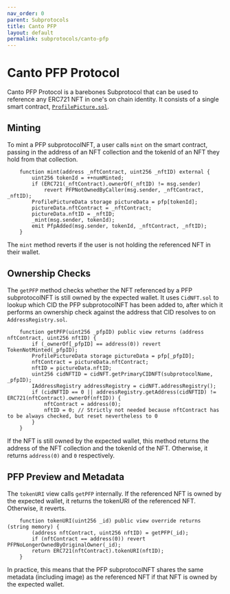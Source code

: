 ```yaml
---
nav_order: 0
parent: Subprotocols
title: Canto PFP
layout: default
permalink: subprotocols/canto-pfp
---
```


# Canto PFP Protocol

Canto PFP Protocol is a barebones Subprotocol that can be used to reference any ERC721 NFT in one's on chain identity. It consists of a single smart contract, [`ProfilePicture.sol`](https://github.com/mkt-market/canto-pfp-protocol/blob/master/src/ProfilePicture.sol).

## Minting

To mint a PFP subprotocolNFT, a user calls `mint` on the smart contract, passing in the address of an NFT collection and the tokenId of an NFT they hold from that collection.

```solidity
    function mint(address _nftContract, uint256 _nftID) external {
        uint256 tokenId = ++numMinted;
        if (ERC721(_nftContract).ownerOf(_nftID) != msg.sender)
            revert PFPNotOwnedByCaller(msg.sender, _nftContract, _nftID);
        ProfilePictureData storage pictureData = pfp[tokenId];
        pictureData.nftContract = _nftContract;
        pictureData.nftID = _nftID;
        _mint(msg.sender, tokenId);
        emit PfpAdded(msg.sender, tokenId, _nftContract, _nftID);
    }
```

The `mint` method reverts if the user is not holding the referenced NFT in their wallet.

## Ownership Checks

The `getPFP` method checks whether the NFT referenced by a PFP subprotocolNFT is still owned by the expected wallet. It uses `CidNFT.sol` to lookup which CID the PFP subprotocolNFT has been added to, after which it performs an ownership check against the address that CID resolves to on `AddressRegistry.sol`.

```solidity
    function getPFP(uint256 _pfpID) public view returns (address nftContract, uint256 nftID) {
        if (_ownerOf[_pfpID] == address(0)) revert TokenNotMinted(_pfpID);
        ProfilePictureData storage pictureData = pfp[_pfpID];
        nftContract = pictureData.nftContract;
        nftID = pictureData.nftID;
        uint256 cidNFTID = cidNFT.getPrimaryCIDNFT(subprotocolName, _pfpID);
        IAddressRegistry addressRegistry = cidNFT.addressRegistry();
        if (cidNFTID == 0 || addressRegistry.getAddress(cidNFTID) != ERC721(nftContract).ownerOf(nftID)) {
            nftContract = address(0);
            nftID = 0; // Strictly not needed because nftContract has to be always checked, but reset nevertheless to 0
        }
    }
```

If the NFT is still owned by the expected wallet, this method returns the address of the NFT collection and the tokenId of the NFT. Otherwise, it returns `address(0)` and `0` respectively.

## PFP Preview and Metadata

The `tokenURI` view calls `getPFP` internally. If the referenced NFT is owned by the expected wallet, it returns the tokenURI of the referenced NFT. Otherwise, it reverts.

```solidity
    function tokenURI(uint256 _id) public view override returns (string memory) {
        (address nftContract, uint256 nftID) = getPFP(_id);
        if (nftContract == address(0)) revert PFPNoLongerOwnedByOriginalOwner(_id);
        return ERC721(nftContract).tokenURI(nftID);
    }
```

In practice, this means that the PFP subprotocolNFT shares the same metadata (including image) as the referenced NFT if that NFT is owned by the expected wallet.